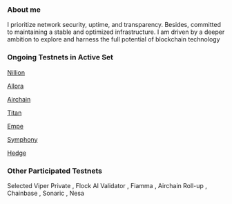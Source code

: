 
### About me

I prioritize network security, uptime, and transparency. Besides,  committed to maintaining a stable and optimized infrastructure. I am driven by a deeper ambition to explore and harness the full potential of blockchain technology

### Ongoing Testnets in Active Set

[Nillion](https://testnet.nillion.explorers.guru/validator/nillionvaloper15kjpjdsukwqcd3u6ukp28j4djd46caxcpc3flz)


[Allora](https://explorer.testnet-1.testnet.allora.network/allora-testnet-1/staking/allovaloper10avey4vnwysngrsduz0y5wlufmtdjj6sdhngj2)



[Airchain](https://testnet.junction.explorers.guru/validator/airvaloper1pp2wv0250uafv7j05c7wm49j465n0gg8mtge3a)


[Titan](https://testnet.titan.explorers.guru/validator/titanvaloper1cxhmlnvrywzcjzq7y0kgtkm3uu2ny0c9ld3fyz)



[Empe](https://testnet.itrocket.net/empeiria/staking/empevaloper1ww8dmyxt5p5yam0r0frfvz4cnz59q9el405u6d)



[Symphony](https://testnet.ping.pub/symphony/staking/symphonyvaloper1q2lf266fjapadqazxqfnjw4vqnymy3v0rknmgn)

[Hedge](https://explorer.hazennetworksolutions.com/hedge-testnet/staking/hedgevaloper19z34fssa5hd9hcvsxsu8975tanycjhmtjrc2zv)

### Other Participated Testnets 

Selected Viper Private , Flock AI Validator , Fiamma , Airchain Roll-up , Chainbase , Sonaric ,  Nesa

